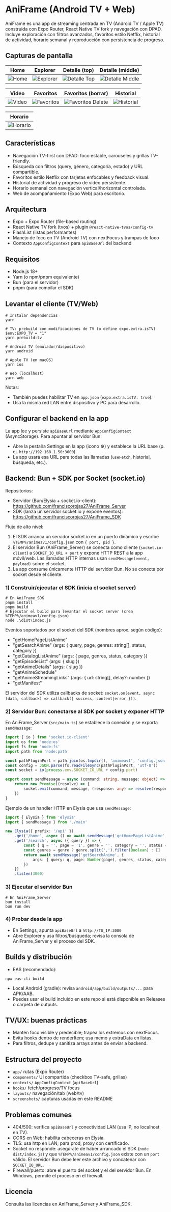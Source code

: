 # AniFrame (Android TV + Web)

AniFrame es una app de streaming centrada en TV (Android TV / Apple TV) construida con Expo Router, React Native TV fork y navegación con DPAD. Incluye exploración con filtros avanzados, favoritos estilo Netflix, historial de actividad, horario semanal y reproducción con persistencia de progreso.

## Capturas de pantalla

| Home | Explorer | Detalle (top) | Detalle (middle) |
|---|---|---|---|
| ![Home](./screenshots/home_page.png) | ![Explorer](./screenshots/explorer_page.png) | ![Detalle Top](./screenshots/details_page_top.png) | ![Detalle Middle](./screenshots/details_page_middle.png) |

| Video | Favoritos | Favoritos (borrar) | Historial |
|---|---|---|---|
| ![Video](./screenshots/video_page.png) | ![Favoritos](./screenshots/favorite.png) | ![Favoritos Delete](./screenshots/favorite_delete_mode.png) | ![Historial](./screenshots/activity_history_page.png) |

| Horario |
|---|
| ![Horario](./screenshots/horario_page.png) |

## Características

- Navegación TV-first con DPAD: foco estable, carouseles y grillas TV-friendly.
- Búsqueda con filtros (query, género, categoría, estado) y URL compartible.
- Favoritos estilo Netflix con tarjetas enfocables y feedback visual.
- Historial de actividad y progreso de video persistente.
- Horario semanal con navegación vertical/horizontal controlada.
- Web de acompañamiento (Expo Web) para escritorio.

## Arquitectura

- Expo + Expo Router (file-based routing)
- React Native TV fork (tvos) + plugin `@react-native-tvos/config-tv`
- FlashList (listas performantes)
- Manejo de foco en TV (Android TV) con nextFocus y trampas de foco
- Contexto `AppConfigContext` para `apiBaseUrl` del backend

## Requisitos

- Node.js 18+
- Yarn (o npm/pnpm equivalente)
- Bun (para el servidor)
- pnpm (para compilar el SDK)

## Levantar el cliente (TV/Web)

```pwsh
# Instalar dependencias
yarn

# TV: prebuild con modificaciones de TV (o define expo.extra.isTV)
$env:EXPO_TV = "1"
yarn prebuild:tv

# Android TV (emulador/dispositivo)
yarn android

# Apple TV (en macOS)
yarn ios

# Web (localhost)
yarn web
```

Notas:
- También puedes habilitar TV en `app.json` (`expo.extra.isTV: true`).
- Usa la misma red LAN entre dispositivo y PC para desarrollo.

## Configurar el backend en la app

La app lee y persiste `apiBaseUrl` mediante `AppConfigContext` (AsyncStorage). Para apuntar al servidor Bun:
- Abre la pestaña Settings en la app (icono ⚙️) y establece la URL base (p. ej. `http://192.168.1.50:3000`).
- La app usará esa URL para todas las llamadas (`useFetch`, historial, búsqueda, etc.).

## Backend: Bun + SDK por Socket (socket.io)

Repositorios:
- Servidor (Bun/Elysia + socket.io-client): https://github.com/franciscorojas27/AniFrame_Server
- SDK (lanza un servidor socket.io y expone eventos): https://github.com/franciscorojas27/AniFrame_SDK

Flujo de alto nivel:
1) El SDK arranca un servidor socket.io en un puerto dinámico y escribe `%TEMP%/animeav1/config.json` con `{ port, pid }`.
2) El servidor Bun (AniFrame_Server) se conecta como cliente (`socket.io-client`) a `SOCKET_IO_URL + port` y expone HTTP REST a la app móvil/web. Las llamadas HTTP internas usan `sendMessage(event, payload)` sobre el socket.
3) La app consume únicamente HTTP del servidor Bun. No se conecta por socket desde el cliente.

### 1) Construir/ejecutar el SDK (inicia el socket server)

```pwsh
# En AniFrame_SDK
pnpm install
pnpm build
# Ejecutar el build para levantar el socket server (crea %TEMP%/animeav1/config.json)
node .\dist\index.js
```

Eventos soportados por el socket del SDK (nombres aprox. según código):
- "getHomePageListAnime"
- "getSearchAnime"  (args: { query, page, genres: string[], status, category })
- "getCatalogListAnime" (args: { page, genres, status, category })
- "getEpisodeList" (args: { slug })
- "getAnimeDetails" (args: { slug })
- "getAnimeSchedule"
- "getAnimeStreamingLinks" (args: { url: string[], delay?: number })
- "getManifest"

El servidor del SDK utiliza callbacks de socket: `socket.on(event, async (data, callback) => callback({ success, content|error }))`.

### 2) Servidor Bun: conectarse al SDK por socket y exponer HTTP

En AniFrame_Server (`src/main.ts`) se establece la conexión y se exporta `sendMessage`:

```ts
import { io } from 'socket.io-client'
import os from 'node:os'
import fs from 'node:fs'
import path from 'node:path'

const pathPluginPort = path.join(os.tmpdir(), 'animeav1', 'config.json')
const config = JSON.parse(fs.readFileSync(pathPluginPort, 'utf-8'))
const socket = io(process.env.SOCKET_IO_URL + config.port)

export const sendMessage = async (command: string, message: object) => {
	return new Promise((resolve) => {
		socket.emit(command, message, (response: any) => resolve(response))
	})
}
```

Ejemplo de un handler HTTP en Elysia que usa `sendMessage`:

```ts
import { Elysia } from 'elysia'
import { sendMessage } from './main'

new Elysia({ prefix: '/api' })
	.get('/home', async () => await sendMessage('getHomePageListAnime', {}))
	.get('/search', async ({ query }) => {
		const { q = '', page = '1', genre = '', category = '', status = '' } = query as Record<string, string>
		const genres = genre ? genre.split(',').filter(Boolean) : []
		return await sendMessage('getSearchAnime', {
			args: { query: q, page: Number(page), genres, status, category }
		})
	})
	.listen(3000)
```

### 3) Ejecutar el servidor Bun

```pwsh
# En AniFrame_Server
bun install
bun run dev
```

### 4) Probar desde la app
- En Settings, apunta `apiBaseUrl` a `http://TU_IP:3000`
- Abre Explorer y usa filtros/búsqueda; revisa la consola de AniFrame_Server y el proceso del SDK.

## Builds y distribución

- EAS (recomendado):
```pwsh
npx eas-cli build
```
- Local Android (gradle): revisa `android/app/build/outputs/...` para APK/AAB.
- Puedes usar el build incluido en este repo si está disponible en Releases o carpeta de outputs.

## TV/UX: buenas prácticas

- Mantén foco visible y predecible; trapea los extremos con nextFocus.
- Evita hooks dentro de renderItem; usa memo y extraData en listas.
- Para filtros, dedupe y sanitiza arrays antes de enviar a backend.

## Estructura del proyecto

- `app/` rutas (Expo Router)
- `components/` UI compartida (checkbox TV-safe, grillas)
- `contexts/` `AppConfigContext` (`apiBaseUrl`)
- `hooks/` fetch/progreso/TV focus
- `layouts/` navegación/tab (web/tv)
- `screenshots/` capturas usadas en este README

## Problemas comunes

- 404/500: verifica `apiBaseUrl` y conectividad LAN (usa IP, no localhost en TV).
- CORS en Web: habilita cabeceras en Elysia.
- TLS: usa http en LAN; para prod, proxy con certificado.
- Socket no responde: asegúrate de haber arrancado el SDK (`node dist/index.js`) y que `%TEMP%/animeav1/config.json` existe con un `port` válido. El servidor Bun debe leer este archivo y concatenar con `SOCKET_IO_URL`.
- Firewall/puerto: abre el puerto del socket y el del servidor Bun. En Windows, permite el proceso en el firewall.

## Licencia

Consulta las licencias en AniFrame_Server y AniFrame_SDK.
